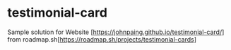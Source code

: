 # testimonial-card
Sample solution for Website [https://johnpaing.github.io/testimonial-card/] from roadmap.sh[https://roadmap.sh/projects/testimonial-cards]
